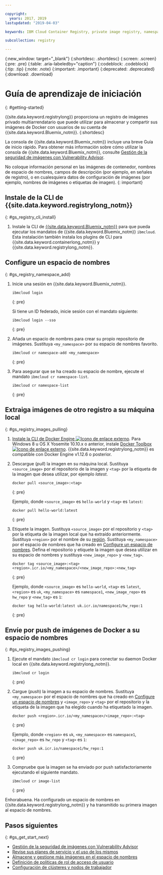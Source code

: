 ```yaml
---

copyright:
  years: 2017, 2019
lastupdated: "2019-04-03"

keywords: IBM Cloud Container Registry, private image registry, namespaces, image security, cli, namespaces, tutorial, Docker, images, registry

subcollection: registry

---
```


{:new_window: target="_blank"}
{:shortdesc: .shortdesc}
{:screen: .screen}
{:pre: .pre}
{:table: .aria-labeledby="caption"}
{:codeblock: .codeblock}
{:tip: .tip}
{:note: .note}
{:important: .important}
{:deprecated: .deprecated}
{:download: .download}

# Guía de aprendizaje de iniciación
{: #getting-started}

{{site.data.keyword.registrylong}} proporciona un registro de imágenes privado multiarrendatario que puede utilizar para almacenar y compartir sus imágenes de Docker con usuarios de su cuenta de {{site.data.keyword.Bluemix_notm}}.
{:shortdesc}

La consola de {{site.data.keyword.Bluemix_notm}} incluye una breve Guía de inicio rápido. Para obtener más información sobre cómo utilizar la consola de {{site.data.keyword.Bluemix_notm}}, consulte [Gestión de la seguridad de imágenes con Vulnerability Advisor](/docs/services/va?topic=va-va_index).

No coloque información personal en las imágenes de contenedor, nombres de espacio de nombres, campos de descripción (por ejemplo, en señales de registro), o en cualesquiera datos de configuración de imágenes (por ejemplo, nombres de imágenes o etiquetas de imagen).
{: important}

## Instale de la CLI de {{site.data.keyword.registrylong_notm}}
{: #gs_registry_cli_install}

1. Instale la CLI de [{{site.data.keyword.Bluemix_notm}}](/docs/cli?topic=cloud-cli-ibmcloud-cli#ibmcloud-cli) para que pueda ejecutar los mandatos de {{site.data.keyword.Bluemix_notm}} `ibmcloud`. Esta instalación también instala los plugins de CLI para {{site.data.keyword.containerlong_notm}} y {{site.data.keyword.registrylong_notm}}.

## Configure un espacio de nombres
{: #gs_registry_namespace_add}

1. Inicie una sesión en {{site.data.keyword.Bluemix_notm}}.

   ```
   ibmcloud login
   ```
   {: pre}

   Si tiene un ID federado, inicie sesión con el mandato siguiente:

   ```
   ibmcloud login --sso
   ```
   {: pre}

2. Añada un espacio de nombres para crear su propio repositorio de imágenes. Sustituya `<my_namespace>` por su espacio de nombres favorito.

   ```
   ibmcloud cr namespace-add <my_namespace>
   ```
   {: pre}

3. Para asegurar que se ha creado su espacio de nombre, ejecute el mandato `ibmcloud cr namespace-list`.

   ```
   ibmcloud cr namespace-list
   ```
   {: pre}

## Extraiga imágenes de otro registro a su máquina local
{: #gs_registry_images_pulling}

1. [Instale la CLI de Docker Engine ![Icono de enlace externo](../../icons/launch-glyph.svg "Icono de enlace externo")](https://www.docker.com/products/docker-engine#/download). Para Windows 8 u OS X Yosemite 10.10.x o anterior, instale [Docker Toolbox ![Icono de enlace externo](../../icons/launch-glyph.svg "Icono de enlace externo")](https://docs.docker.com/toolbox/). {{site.data.keyword.registrylong_notm}} es compatible con Docker Engine v1.12.6 o posterior.

2. Descargue (_pull_) la imagen en su máquina local. Sustituya `<source_image>` por el repositorio de la imagen y `<tag>` por la etiqueta de la imagen que desea utilizar, por ejemplo _latest_.

   ```
   docker pull <source_image>:<tag>
   ```
   {: pre}

   Ejemplo, donde `<source_image>` es `hello-world` y `<tag>` es `latest`:

   ```
   docker pull hello-world:latest
   ```
   {: pre}

3. Etiquete la imagen. Sustituya `<source_image>` por el repositorio y `<tag>` por la etiqueta de la imagen local que ha extraído anteriormente. Sustituya `<region>` por el nombre de su [región](/docs/services/Registry?topic=registry-registry_overview#registry_regions). Sustituya `<my_namespace>` por el espacio de nombres que ha creado en [Configure un espacio de nombres](/docs/services/Registry?topic=registry-index#registry_namespace_add). Defina el repositorio y etiquete la imagen que desea utilizar en su espacio de nombres y sustituya `<new_image_repo>` y `<new_tag>`.

   ```
   docker tag <source_image>:<tag> <region>.icr.io/<my_namespace>/<new_image_repo>:<new_tag>
   ```
   {: pre}

   Ejemplo, donde `<source_image>` es `hello-world`, `<tag>` es `latest`, `<region>` es `uk`, `<my_namespace>` es `namespace1`, `<new_image_repo>` es `hw_repo` y `<new_tag>` es `1`:

   ```
   docker tag hello-world:latest uk.icr.io/namespace1/hw_repo:1
   ```
   {: pre}

## Envíe por push de imágenes de Docker a su espacio de nombres
{: #gs_registry_images_pushing}

1. Ejecute el mandato `ibmcloud cr login` para conectar su daemon Docker local en {{site.data.keyword.registrylong_notm}}.

   ```
   ibmcloud cr login
   ```
   {: pre}

2. Cargue (_push_) la imagen a su espacio de nombres. Sustituya `<my_namespace>` por el espacio de nombres que ha creado en [Configure un espacio de nombres](/docs/services/Registry?topic=registry-index#registry_namespace_add) y `<image_repo>` y `<tag>` por el repositorio y la etiqueta de la imagen que ha elegido cuando ha etiquetado la imagen.

   ```
   docker push <region>.icr.io/<my_namespace>/<image_repo>:<tag>
   ```
   {: pre}
   
   Ejemplo, donde `<region>` es `uk`, `<my_namespace>` es `namespace1`, `<image_repo>` es `hw_repo` y `<tag>` es `1`:

   ```
   docker push uk.icr.io/namespace1/hw_repo:1
   ```
   {: pre}

3. Compruebe que la imagen se ha enviado por push satisfactoriamente ejecutando el siguiente mandato.

   ```
   ibmcloud cr image-list
   ```
   {: pre}

Enhorabuena. Ha configurado un espacio de nombres en {{site.data.keyword.registrylong_notm}} y ha transmitido su primera imagen al espacio de nombres.

## Pasos siguientes
{: #gs_get_start_next}

- [Gestión de la seguridad de imágenes con Vulnerability Advisor](/docs/services/va?topic=va-va_index)
- [Revise sus planes de servicio y el uso de los mismos](/docs/services/Registry?topic=registry-registry_overview#registry_plans)
- [Almacene y gestione más imágenes en el espacio de nombres](/docs/services/Registry?topic=registry-registry_images_)
- [Definición de políticas de rol de acceso de usuario](/docs/services/Registry?topic=registry-user#user)
- [Configuración de clústeres y nodos de trabajador](/docs/containers?topic=containers-clusters#clusters)
